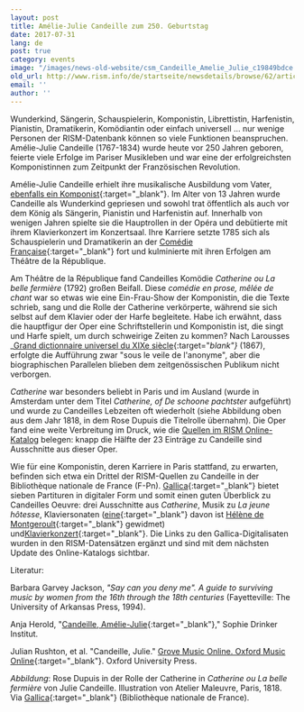 ```yaml
---
layout: post
title: Amélie-Julie Candeille zum 250. Geburtstag
date: 2017-07-31
lang: de
post: true
category: events
image: "/images/news-old-website/csm_Candeille_Amelie_Julie_c19849bdce.jpg"
old_url: http://www.rism.info/de/startseite/newsdetails/browse/62/article/64/amelie-julie-candeille-at-250.html
email: ''
author: ''
---
```



Wunderkind, Sängerin, Schauspielerin, Komponistin, Librettistin, Harfenistin, Pianistin, Dramatikerin, Komödiantin oder einfach universell ... nur wenige Personen der RISM-Datenbank können so viele Funktionen beanspruchen. Amélie-Julie Candeille (1767-1834) wurde heute vor 250 Jahren geboren, feierte viele Erfolge im Pariser Musikleben und war eine der erfolgreichsten Komponistinnen zum Zeitpunkt der Französischen Revolution.

Amélie-Julie Candeille erhielt ihre musikalische Ausbildung vom Vater, [ebenfalls ein Komponist](https://opac.rism.info/search?View=rism&author=Candeille+Pierre+Joseph&Language=en){:target="_blank"}. Im Alter von 13 Jahren wurde Candeille als Wunderkind gepriesen und sowohl trat öffentlich als auch vor dem König als Sängerin, Pianistin und Harfenistin auf. Innerhalb von wenigen Jahren spielte sie die Hauptrollen in der Opéra und debütierte mit ihrem Klavierkonzert im Konzertsaal. Ihre Karriere setzte 1785 sich als Schauspielerin und Dramatikerin an der [Comédie Française](https://www.comedie-francaise.fr/fr/artiste/julie-candeille){:target="_blank"} fort und kulminierte mit ihren Erfolgen am Théâtre de la République.

Am Théâtre de la République fand Candeilles Komödie _Catherine ou La belle fermière_ (1792) großen Beifall. Diese _comédie en prose, mêlée de chant_ war so etwas wie eine Ein-Frau-Show der Komponistin, die die Texte schrieb, sang und die Rolle der Catherine verkörperte, während sie sich selbst auf dem Klavier oder der Harfe begleitete. Habe ich erwähnt, dass die hauptfigur der Oper eine Schriftstellerin und Komponistin ist, die singt und Harfe spielt, um durch schweirige Zeiten zu kommen? Nach Larousses _[Grand dictionnaire universel du XIXe siècle](http://gallica.bnf.fr/ark:/12148/bpt6k507258/f258.image){:target="_blank"}_ (1867), erfolgte die Aufführung zwar "sous le veile de l'anonyme", aber die biographischen Parallelen blieben dem zeitgenössischen Publikum nicht verborgen.

_Catherine_ war besonders beliebt in Paris und im Ausland (wurde in Amsterdam unter dem Titel _Catherine, of De schoone pachtster_ aufgeführt) und wurde zu Candeilles Lebzeiten oft wiederholt (siehe Abbildung oben aus dem Jahr 1818, in dem Rose Dupuis die Titelrolle übernahm). Die Oper fand eine weite Verbreitung im Druck, wie die [Quellen im RISM Online-Katalog](https://opac.rism.info/search?View=rism&author=Am%C3%A9lie+Julie+Candeille "external-link-new-window") belegen: knapp die Hälfte der 23 Einträge zu Candeille sind Ausschnitte aus dieser Oper.

Wie für eine Komponistin, deren Karriere in Paris stattfand, zu erwarten, befinden sich etwa ein Drittel der RISM-Quellen zu Candeille in der Bibliothèque nationale de France (F-Pn). [Gallica](http://gallica.bnf.fr/){:target="_blank"} bietet sieben Partituren in digitaler Form und somit einen guten Überblick zu Candeilles Oeuvre: drei Ausschnitte aus _Catherine_, Musik zu _La jeune hôtesse_, Klaviersonaten ([eine](http://gallica.bnf.fr/ark:/12148/btv1b9078684g){:target="_blank"} davon ist [Hélène de Montgeroult](/rism_a_z/2017/02/16/hélèneantoinettemarie-de-montgeroult-17641836.html){:target="_blank"} gewidmet) und[Klavierkonzert](http://gallica.bnf.fr/ark:/12148/btv1b9057901c){:target="_blank"}. Die Links zu den Gallica-Digitalisaten wurden in den RISM-Datensätzen ergänzt und sind mit dem nächsten Update des Online-Katalogs sichtbar.



Literatur:

Barbara Garvey Jackson, _"Say can you deny me". A guide to surviving music by women from the 16th through the 18th centuries_ (Fayetteville: The University of Arkansas Press, 1994).

Anja Herold, "[Candeille, Amélie-Julie](http://www.sophie-drinker-institut.de/cms/index.php/candeille-amelie-julie){:target="_blank"}," Sophie Drinker Institut.

Julian Rushton, et al. "Candeille, Julie." [Grove Music Online. Oxford Music Online](http://www.oxfordmusiconline.com/subscriber/article/grove/music/04725){:target="_blank"}. Oxford University Press.



_Abbildung_: Rose Dupuis in der Rolle der Catherine in _Catherine ou La belle fermière_ von Julie Candeille. Illustration von Atelier Maleuvre, Paris, 1818. Via [Gallica](http://gallica.bnf.fr/ark:/12148/btv1b6400634h/f1.item){:target="_blank"} (Bibliothèque nationale de France).



<script type="text/javascript">var switchTo5x=true;</script><script type="text/javascript" src="http://w.sharethis.com/button/buttons.js"></script><script type="text/javascript">stLight.options({publisher: "9b601438-1ce1-49d8-bfd7-9cff5df54c17", doNotHash: false, doNotCopy: false, hashAddressBar: false});</script>